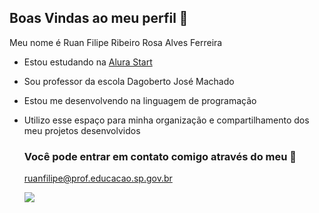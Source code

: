 ## Boas Vindas ao meu perfil 💙

Meu nome é Ruan Filipe Ribeiro Rosa Alves Ferreira

- Estou estudando na [Alura Start](https://www.alura.com.br/)
- Sou professor da escola Dagoberto José Machado
- Estou me desenvolvendo na linguagem de programação
- Utilizo esse espaço para minha organização e compartilhamento dos meu projetos desenvolvidos

  ### Você pode entrar em contato comigo através do meu 📧

  ruanfilipe@prof.educacao.sp.gov.br

  ![](https://media1.tenor.com/m/UvjDziyggAQAAAAC/bruno32.gif)

  

